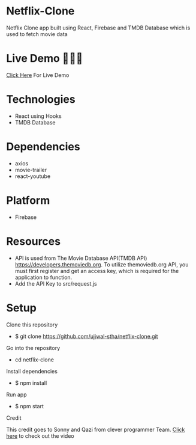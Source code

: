 # Netflix-Clone

Netflix Clone app built using React, Firebase and TMDB Database which is used to fetch movie data

# Live Demo 🚀🚀🚀

<a href="https://netflix-clone-ed64e.web.app/">Click Here</a> For Live Demo

# Technologies

- React using Hooks
- TMDB Database

# Dependencies

- axios
- movie-trailer
- react-youtube

# Platform

- Firebase

# Resources

- API is used from The Movie Database API(TMDB API) https://developers.themoviedb.org. To utilize themoviedb.org API, you must first register and get an access key, which is required for the application to function.
- Add the API Key to src/request.js

# Setup

Clone this repository

- $ git clone https://github.com/ujjwal-stha/netflix-clone.git

Go into the repository

- cd netflix-clone

Install dependencies

- $ npm install

Run app

- $ npm start

Credit

This credit goes to Sonny and Qazi from clever programmer Team. <a href="https://www.youtube.com/watch?v=XtMThy8QKqU&t=11257s">Click here</a> to check out the video
